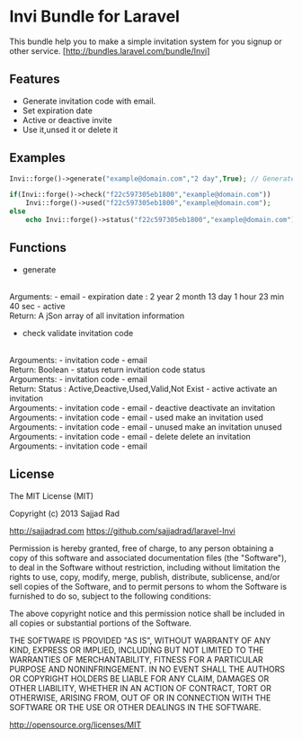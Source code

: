 # Invi Bundle for Laravel #

This bundle help you to make a simple invitation system for you signup or other service.
[http://bundles.laravel.com/bundle/Invi]

## Features ##
- Generate invitation code with email.
- Set expiration date
- Active or deactive invite
- Use it,unsed it or delete it


## Examples ##


```php
Invi::forge()->generate("example@domain.com","2 day",True); // Generate Invitation

if(Invi::forge()->check("f22c597305eb1800","example@domain.com"))
	Invi::forge()->used("f22c597305eb1800","example@domain.com");
else
	echo Invi::forge()->status("f22c597305eb1800","example@domain.com");
```


## Functions ##

- generate
<br>
Arguments:
	- email
	- expiration date : 2 year 2 month 13 day 1 hour 23 min 40 sec
	- active
<br>
Return:
	A jSon array of all invitation information

- check
validate invitation code
<br>
Argouments:
	- invitation code
	- email
<br>
Return:
	Boolean
- status
return invitation code status
<br>
Argouments:
	- invitation code
	- email
<br>
Return:
	Status :  Active,Deactive,Used,Valid,Not Exist
- active
activate an invitation
<br>
Argouments:
	- invitation code
	- email
- deactive
deactivate an invitation
<br>Argouments:
	- invitation code
	- email
- used
make an invitation used
<br>Argouments:
	- invitation code
	- email
- unused
make an invitation unused
<br>Argouments:
	- invitation code
	- email
- delete
delete an invitation
<br>Argouments:
	- invitation code
	- email


## License ##

The MIT License (MIT)

Copyright (c) 2013 Sajjad Rad

http://sajjadrad.com
https://github.com/sajjadrad/laravel-Invi

Permission is hereby granted, free of charge, to any person obtaining a copy of
this software and associated documentation files (the "Software"), to deal in
the Software without restriction, including without limitation the rights to use,
copy, modify, merge, publish, distribute, sublicense, and/or sell copies of
the Software, and to permit persons to whom the Software is furnished to do so,
subject to the following conditions:

The above copyright notice and this permission notice shall be included in all
copies or substantial portions of the Software.

THE SOFTWARE IS PROVIDED "AS IS", WITHOUT WARRANTY OF ANY KIND,
EXPRESS OR IMPLIED, INCLUDING BUT NOT LIMITED TO THE WARRANTIES OF MERCHANTABILITY,
FITNESS FOR A PARTICULAR PURPOSE AND NONINFRINGEMENT. IN NO EVENT SHALL THE AUTHORS
OR COPYRIGHT HOLDERS BE LIABLE FOR ANY CLAIM, DAMAGES OR OTHER LIABILITY, WHETHER IN
AN ACTION OF CONTRACT, TORT OR OTHERWISE, ARISING FROM, OUT OF OR IN CONNECTION WITH
THE SOFTWARE OR THE USE OR OTHER DEALINGS IN THE SOFTWARE.

http://opensource.org/licenses/MIT
